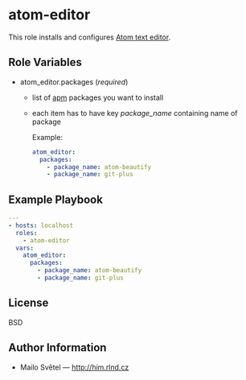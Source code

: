 # atom-editor

This role installs and configures [Atom text editor](https://atom.io).

## Role Variables

- atom_editor.packages (_required_)
  - list of  [apm](https://github.com/atom/apm) packages you want to install
  - each item has to have key _package_name_ containing name of package

    Example:

    ~~~yaml
    atom_editor:
      packages:
        - package_name: atom-beautify
        - package_name: git-plus
    ~~~

## Example Playbook

~~~yaml
---
- hosts: localhost
  roles:
    - atom-editor
  vars:
    atom_editor:
      packages:
        - package_name: atom-beautify
        - package_name: git-plus
~~~

## License

BSD

## Author Information

- Mailo Světel — http://him.rlnd.cz
